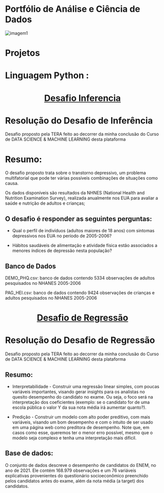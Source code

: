 # Portfólio de Análise e Ciência de Dados

 ![imagem1](https://github.com/Felintox/Portfolio/assets/129033082/2bc0d14b-9e38-4e19-a7c6-f1b597c2b551)


# Projetos

# Linguagem Python :


<h1 align="center"><a href="https://github.com/Felintox/Tera_Desafio_Inferencia">Desafio Inferencia</a></h1>


# Resolução do Desafio de Inferência

Desafio proposto pela TERA feito ao decorrer da minha conclusão do Curso de DATA SCIENCE & MACHINE LEARNING desta plataforma

# Resumo:

O desafio proposto trata sobre o transtorno depressivo, um problema multifatorial que pode ter várias possíveis combinações de situações como causa.

Os dados disponíveis são resultados da NHNES (National Health and Nutrition Examination Survey), realizada anualmente nos EUA para avaliar a saúde e nutrição de adultos e crianças;

## O desafio é responder as seguintes perguntas:

- Qual o perfil de indivíduos (adultos maiores de 18 anos) com sintomas depressivos nos EUA no período de 2005-2006?

- Hábitos saudáveis de alimentação e atividade física estão associados a menores índices de depressão nesta população?

## Banco de Dados

DEMO_PHQ.csv: banco de dados contendo 5334 observações de adultos pesquisados no NHANES 2005-2006

PAG_HEI.csv: banco de dados contendo 9424 observações de crianças e adultos pesquisados no NHANES 2005-2006

#
<h1 align="center"><a href="https://github.com/Felintox/Tera_Desafio_Regressão">Desafio de Regressão</a></h1>


# Resolução do Desafio de Regressão

Desafio proposto pela TERA feito ao decorrer da minha conclusão do Curso de DATA SCIENCE & MACHINE LEARNING desta plataforma

## Resumo:

- Interpretabilidade - Construir uma regressão linear simples, com poucas variáveis importantes, visando gerar insights para os analistas no quesito desempenho do candidato no exame. Ou seja, o foco será na interpretação dos coeficientes (exemplo: se o candidato for de uma escola pública o valor Y da sua nota média irá aumentar quanto?).

- Predição -  Construir um modelo com alto poder preditivo, com mais variáveis, visando um bom desempenho e com o intuito de ser usado em uma página web como preditora de desempenho. Note que, em casos como esse, queremos ter o menor erro possível, mesmo que o modelo seja complexo e tenha uma interpretação mais difícil.

## Base de dados:

O conjunto de dados descreve o desempenho de candidatos do ENEM, no ano de 2021. Ele contém 168.979 observações e um 76 variáveis explicativas provenientes do questionário socioeconômico preenchido pelos candidatos antes do exame, além da nota média (a target) dos candidatos. 
